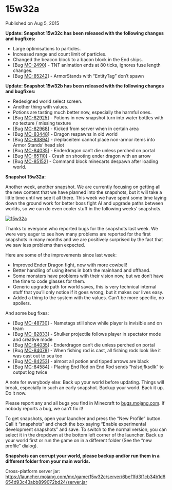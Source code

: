 # 15w32a
Published on Aug 5, 2015

**Update: Snapshot 15w32c has been released with the following changes and
bugfixes:**

  * Large optimisations to particles.
  * Increased range and count limit of particles.
  * Changed the beacon block to a bacon block in the End ships.
  * [Bug [MC-2490](https://bugs.mojang.com/browse/MC-2490)] - TNT animation ends at 80 ticks, ignores fuse length changes.
  * [Bug [MC-85242](https://bugs.mojang.com/browse/MC-85242)] - ArmorStands with “EntityTag” don’t spawn

**Update: Snapshot 15w32b has been released with the following changes and
bugfixes:**

  * Redesigned world select screen.
  * Another thing with values.
  * Potions are tasting much better now, especially the harmful ones.
  * [Bug [MC-82925](https://bugs.mojang.com/browse/MC-82925)] - Potions in new snapshot turn into water bottles with no texture / missing texture
  * [Bug [MC-82968](https://bugs.mojang.com/browse/MC-82968)] - Kicked from server when in certain area
  * [Bug [MC-83448](https://bugs.mojang.com/browse/MC-83448)] - Dragon respawns in old world
  * [Bug [MC-83894](https://bugs.mojang.com/browse/MC-83894)] - /replaceitem cannot place non-armor items into Armor Stands’ head slot
  * [Bug [MC-84035](https://bugs.mojang.com/browse/MC-84035)] - Enderdragon can’t die unless perched on portal
  * [Bug [MC-85110](https://bugs.mojang.com/browse/MC-85110)] - Crash on shooting ender dragon with an arrow
  * [Bug [MC-85152](https://bugs.mojang.com/browse/MC-85152)] - Command block minecarts despawn after loading world.

**Snapshot 15w32a:**

Another week, another snapshot. We are currently focusing on getting all the
new content that we have planned into the snapshots, but it will take a little
time until we see it all there. This week we have spent some time laying down
the ground work for better boss fight AI and upgrade paths between worlds, so
we can do even cooler stuff in the following weeks’ snapshots.

[![15w32a](https://media.mojang.com/047faba16fd96ee33ce3e517129a00e23672680a/snapshot32.png)](https://media.mojang.com/047faba16fd96ee33ce3e517129a00e23672680a/snapshot32.png)

Thanks to everyone who reported bugs for the snapshots last week. We were very
eager to see how many problems are reported for the first snapshots in many
months and we are positively surprised by the fact that we saw less problems
than expected.

Here are some of the improvements since last week:

  * Improved Ender Dragon fight, now with more cowbell!
  * Better handling of using items in both the mainhand and offhand.
  * Some monsters have problems with their vision now, but we don’t have the time to code glasses for them.
  * Generic upgrade path for world saves, this is very technical internal stuff that you’ll only notice if it goes wrong, but it makes our lives easy.
  * Added a thing to the system with the values. Can’t be more specific, no spoilers.

And some bug fixes:

  * [Bug [MC-48730](https://bugs.mojang.com/browse/MC-48730)] - Nametags still show while player is invisible and on team
  * [Bug [MC-82833](https://bugs.mojang.com/browse/MC-82833)] - Shulker projectile follows player in spectator mode and creative mode
  * [Bug [MC-84035](https://bugs.mojang.com/browse/MC-84035)] - Enderdragon can’t die unless perched on portal
  * [Bug [MC-84078](https://bugs.mojang.com/browse/MC-84078)] - When fishing rod is cast, all fishing rods look like it was cast out to sea too
  * [Bug [MC-84253](https://bugs.mojang.com/browse/MC-84253)] - almost all potion and tipped arrows are black
  * [Bug [MC-84584](https://bugs.mojang.com/browse/MC-84584)] - Placing End Rod on End Rod sends “hslsdjfksdlk” to output log twice

A note for everybody else: Back up your world before updating. Things will
break, especially in such an early snapshot. Backup your world. Back it up. Do
it now.

Please report any and all bugs you find in Minecraft to
[bugs.mojang.com](https://bugs.mojang.com). If nobody reports a bug, we can’t
fix it!

To get snapshots, open your launcher and press the “New Profile” button. Call
it “snapshots” and check the box saying “Enable experimental development
snapshots” and save. To switch to the normal version, you can select it in the
dropdown at the bottom left corner of the launcher. Back up your world first
or run the game on in a different folder (See the “new profile” dialog).

**Snapshots can corrupt your world, please backup and/or run them in a
different folder from your main worlds.**

Cross-platform server jar:
<https://launcher.mojang.com/mc/game/15w32c/server/6bef1fd3f1cb34b1d6654d93c43abb899072bd24/server.jar>


